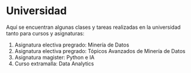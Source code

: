 # Universidad
Aquí se encuentran algunas clases y tareas realizadas en la universidad tanto para cursos y asignaturas:

1. Asignatura electiva pregrado: Minería de Datos
2. Asignatura electiva pregrado: Tópicos Avanzados de Minería de Datos
3. Asignatura magister: Python e IA
4. Curso extramalla: Data Analytics
